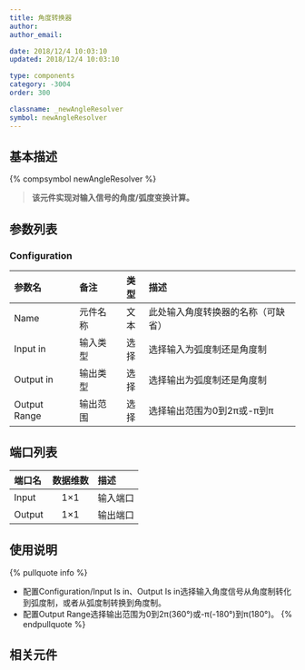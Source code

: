 ```yaml
---
title: 角度转换器
author: 
author_email:

date: 2018/12/4 10:03:10
updated: 2018/12/4 10:03:10

type: components
category: -3004
order: 300

classname: _newAngleResolver
symbol: newAngleResolver
---
```

## 基本描述
{% compsymbol newAngleResolver %}

> **该元件实现对输入信号的角度/弧度变换计算。**

## 参数列表
### Configuration
| 参数名 | 备注 | 类型 | 描述 |
| :--- | :--- | :--: | :--- |
| Name | 元件名称 | 文本 | 此处输入角度转换器的名称（可缺省） |
| Input in | 输入类型 | 选择 | 选择输入为弧度制还是角度制 |
| Output in | 输出类型 | 选择 | 选择输出为弧度制还是角度制 |
| Output Range | 输出范围 | 选择 | 选择输出范围为0到2π或-π到π |


## 端口列表

| 端口名 | 数据维数 | 描述 |
| :--- | :--:  | :--- |
| Input | 1×1 |输入端口 |
| Output | 1×1 |输出端口 |

## 使用说明

{% pullquote info %}
+ 配置Configuration/Input Is in、Output Is in选择输入角度信号从角度制转化到弧度制，或者从弧度制转换到角度制。
+ 配置Output Range选择输出范围为0到2π(360°)或-π(-180°)到π(180°)。
{% endpullquote %}

## 相关元件


